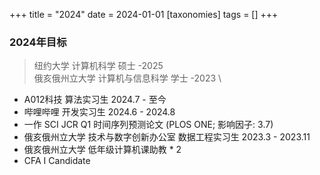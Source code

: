 +++
title = "2024"
date = 2024-01-01
[taxonomies]
tags = []
+++

### 2024年目标

> 纽约大学 计算机科学 硕士 -2025 \
> 俄亥俄州立大学 计算机与信息科学 学士 -2023 \

- A012科技 算法实习生 2024.7 - 至今
- 哔哩哔哩 开发实习生 2024.6 - 2024.8
- 一作 SCI JCR Q1 时间序列预测论文 (PLOS ONE; 影响因子: 3.7)
- 俄亥俄州立大学 技术与数字创新办公室 数据工程实习生 2023.3 - 2023.11
- 俄亥俄州立大学 低年级计算机课助教 * 2
- CFA I Candidate